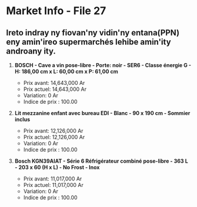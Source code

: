 # Market Info - File 27

## Ireto indray ny fiovan'ny vidin'ny entana(PPN) eny amin'ireo supermarchés lehibe amin'ity androany ity.

1. **BOSCH - Cave a vin pose-libre - Porte: noir - SER6 - Classe énergie G - H: 186,00 cm x L: 60,00 cm x P: 61,00 cm**
   - Prix avant: 14,643,000 Ar
   - Prix actuel: 14,643,000 Ar
   - Variation: 0 Ar
   - Indice de prix : 100.00

2. **Lit mezzanine enfant avec bureau EDI - Blanc - 90 x 190 cm - Sommier inclus**
   - Prix avant: 12,126,000 Ar
   - Prix actuel: 12,126,000 Ar
   - Variation: 0 Ar
   - Indice de prix : 100.00

3. **Bosch KGN39AIAT - Série 6 Réfrigérateur combiné pose-libre - 363 L - 203 x 60 (H x L) - No Frost - Inox**
   - Prix avant: 11,017,000 Ar
   - Prix actuel: 11,017,000 Ar
   - Variation: 0 Ar
   - Indice de prix : 100.00

